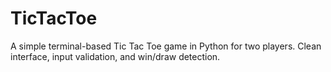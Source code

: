 # TicTacToe
A simple terminal-based Tic Tac Toe game in Python for two players. Clean interface, input validation, and win/draw detection.
